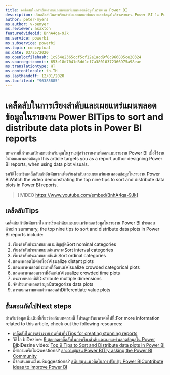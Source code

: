 ```yaml
---
title: เคล็ดลับในการเรียงลำดับและเผยแพร่แผนพลอตข้อมูลในรายงาน Power BI
description: เก้าเคล็ดลับในการเรียงลำดับและเผยแพร่แผนพลอตข้อมูลในวิชวลรายงาน Power BI ใน Power BI Desktop หรือบริการ Power BI
author: peter-myers
ms.author: v-pemyer
ms.reviewer: asaxton
featuredvideoid: BnhA4qa-9Jk
ms.service: powerbi
ms.subservice: powerbi
ms.topic: conceptual
ms.date: 03/25/2020
ms.openlocfilehash: 1c954e2365ccf5cf12a1acd9f8c966885ce20324
ms.sourcegitcommit: 653e18d7041d3dd1cf7a38010372366975a98eae
ms.translationtype: HT
ms.contentlocale: th-TH
ms.lasthandoff: 12/01/2020
ms.locfileid: "96385885"
---
```

# <a name="tips-to-sort-and-distribute-data-plots-in-power-bi-reports"></a><span data-ttu-id="70a4e-103">เคล็ดลับในการเรียงลำดับและเผยแพร่แผนพลอตข้อมูลในรายงาน Power BI</span><span class="sxs-lookup"><span data-stu-id="70a4e-103">Tips to sort and distribute data plots in Power BI reports</span></span>

<span data-ttu-id="70a4e-104">บทความนี้กำหนดเป้าหมายสำหรับคุณในฐานะผู้สร้างรายงานที่ออกแบบรายงาน Power BI เมื่อใช้งานวิชวลแผนพลอตข้อมูล</span><span class="sxs-lookup"><span data-stu-id="70a4e-104">This article targets you as a report author designing Power BI reports, when using data plot visuals.</span></span>

<span data-ttu-id="70a4e-105">ชมวิดีโอสาธิตเคล็ดลับเก้าอันดับแรกเพื่อเรียงลำดับและเผยแพร่แผนพลอตข้อมูลในรายงาน Power BI</span><span class="sxs-lookup"><span data-stu-id="70a4e-105">Watch the video demonstrating the top nine tips to sort and distribute data plots in Power BI reports.</span></span>

> [!VIDEO https://www.youtube.com/embed/BnhA4qa-9Jk]

## <a name="tips"></a><span data-ttu-id="70a4e-106">เคล็ดลับ</span><span class="sxs-lookup"><span data-stu-id="70a4e-106">Tips</span></span>

<span data-ttu-id="70a4e-107">เคล็ดลับเก้าอันดับแรกในการเรียงลำดับและเผยแพร่พลอตข้อมูลในรายงาน Power BI ประกอบด้วย:</span><span class="sxs-lookup"><span data-stu-id="70a4e-107">In summary, the top nine tips to sort and distribute data plots in Power BI reports include:</span></span>

1. <span data-ttu-id="70a4e-108">เรียงลำดับประเภทแบบนามบัญญัต</span><span class="sxs-lookup"><span data-stu-id="70a4e-108">Sort nominal categories</span></span>
1. <span data-ttu-id="70a4e-109">เรียงลำดับประเภทแบบอันตรภาค</span><span class="sxs-lookup"><span data-stu-id="70a4e-109">Sort interval categories</span></span>
1. <span data-ttu-id="70a4e-110">เรียงลำดับประเภทแบบอันดับ</span><span class="sxs-lookup"><span data-stu-id="70a4e-110">Sort ordinal categories</span></span>
1. <span data-ttu-id="70a4e-111">แสดงพลอตไม่ต่อเนื่อง</span><span class="sxs-lookup"><span data-stu-id="70a4e-111">Visualize distant plots</span></span>
1. <span data-ttu-id="70a4e-112">แสดงภาพพลอตประเภทที่อัดแน่น</span><span class="sxs-lookup"><span data-stu-id="70a4e-112">Visualize crowded categorical plots</span></span>
1. <span data-ttu-id="70a4e-113">แสดงภาพพลอตเวลาที่อัดแน่น</span><span class="sxs-lookup"><span data-stu-id="70a4e-113">Visualize crowded time plots</span></span>
1. <span data-ttu-id="70a4e-114">กระจายหลายมิติ</span><span class="sxs-lookup"><span data-stu-id="70a4e-114">Distribute multiple dimensions</span></span>
1. <span data-ttu-id="70a4e-115">จัดประเภทพลอตข้อมูล</span><span class="sxs-lookup"><span data-stu-id="70a4e-115">Categorize data plots</span></span>
1. <span data-ttu-id="70a4e-116">การแยกความแตกต่างพลอตค่า</span><span class="sxs-lookup"><span data-stu-id="70a4e-116">Differentiate value plots</span></span>

## <a name="next-steps"></a><span data-ttu-id="70a4e-117">ขั้นตอนถัดไป</span><span class="sxs-lookup"><span data-stu-id="70a4e-117">Next steps</span></span>

<span data-ttu-id="70a4e-118">สำหรับข้อมูลเพิ่มเติมที่เกี่ยวข้องกับบทความนี้ โปรดดูทรัพยากรต่อไปนี้:</span><span class="sxs-lookup"><span data-stu-id="70a4e-118">For more information related to this article, check out the following resources:</span></span>

- [<span data-ttu-id="70a4e-119">เคล็ดลับในการสร้างรายงานที่น่าทึ่ง</span><span class="sxs-lookup"><span data-stu-id="70a4e-119">Tips for creating stunning reports</span></span>](../create-reports/desktop-tips-and-tricks-for-creating-reports.md)
- <span data-ttu-id="70a4e-120">วิดีโอ biDezine: [9 สุดยอดเคล็ดลับในการเรียงลำดับและเผยแพร่พลอตข้อมูลใน Power BI](https://www.youtube.com/watch?v=BnhA4qa-9Jk)</span><span class="sxs-lookup"><span data-stu-id="70a4e-120">biDezine video: [Top 9 Tips to Sort and Distribute data plots in Power BI](https://www.youtube.com/watch?v=BnhA4qa-9Jk)</span></span>
- <span data-ttu-id="70a4e-121">มีคำถามหรือไม่</span><span class="sxs-lookup"><span data-stu-id="70a4e-121">Questions?</span></span> [<span data-ttu-id="70a4e-122">ลองถามชุมชน Power BI</span><span class="sxs-lookup"><span data-stu-id="70a4e-122">Try asking the Power BI Community</span></span>](https://community.powerbi.com/)
- <span data-ttu-id="70a4e-123">มีข้อเสนอแนะไหม</span><span class="sxs-lookup"><span data-stu-id="70a4e-123">Suggestions?</span></span> [<span data-ttu-id="70a4e-124">สนับสนุนแนวคิดในการปรับปรุง Power BI</span><span class="sxs-lookup"><span data-stu-id="70a4e-124">Contribute ideas to improve Power BI</span></span>](https://ideas.powerbi.com/)

